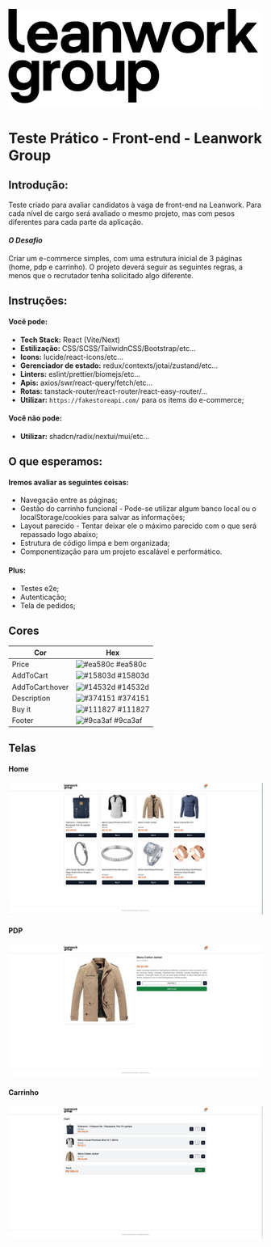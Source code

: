 ![LeanworkGroup](./images/lwg.svg)
# Teste Prático - Front-end - Leanwork Group

## Introdução:

Teste criado para avaliar candidatos à vaga de front-end na Leanwork. Para cada nível de cargo será avaliado o mesmo projeto, mas com pesos diferentes para cada parte da aplicação.

#### *O Desafio*
Criar um e-commerce simples, com uma estrutura inicial de 3 páginas (home, pdp e carrinho). O projeto deverá seguir as seguintes regras, a menos que o recrutador tenha solicitado algo diferente.

## Instruções:

#### Você pode:

- **Tech Stack:** React (Vite/Next)
- **Estilização:** CSS/SCSS/TailwidnCSS/Bootstrap/etc...
- **Icons:** lucide/react-icons/etc...
- **Gerenciador de estado:** redux/contexts/jotai/zustand/etc...
- **Linters:** eslint/prettier/biomejs/etc...
- **Apis:** axios/swr/react-query/fetch/etc...
- **Rotas:** tanstack-router/react-router/react-easy-router/...
- **Utilizar:** ``https://fakestoreapi.com/`` para os items do e-commerce;

#### Você não pode:

- **Utilizar:** shadcn/radix/nextui/mui/etc...

## O que esperamos:

#### Iremos avaliar as seguintes coisas:

- Navegação entre as páginas;
- Gestão do carrinho funcional - Pode-se utilizar algum banco local ou o localStorage/cookies para salvar as informações;
- Layout parecido - Tentar deixar ele o máximo parecido com o que será repassado logo abaixo;
- Estrutura de código limpa e bem organizada;
- Componentização para um projeto escalável e performático.

#### Plus:

- Testes e2e;
- Autenticação;
- Tela de pedidos;

## Cores

| Cor             | Hex                                                           |
| ----------------- | ------------------------------------------------------------------ |
| Price | ![#ea580c](https://via.placeholder.com/10/ea580c?text=+) #ea580c |
| AddToCart | ![#15803d](https://via.placeholder.com/10/15803d?text=+) #15803d |
| AddToCart:hover | ![#14532d](https://via.placeholder.com/10/14532d?text=+) #14532d |
| Description | ![#374151](https://via.placeholder.com/10/374151?text=+) #374151 |
| Buy it | ![#111827](https://via.placeholder.com/10/111827?text=+) #111827 |
| Footer | ![#9ca3af](https://via.placeholder.com/10/9ca3af?text=+) #9ca3af |


## Telas

#### Home
![LWG - HomePage](./images/lwg-front-test-homePage.jpg)

#### PDP
![LWG - pdpPage](./images/lwg-front-test-pdpPage.jpg)

#### Carrinho
![LWG - cartPage](./images/lwg-front-test-cartPage.jpg)
